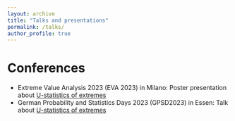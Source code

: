 ```yaml
---
layout: archive
title: "Talks and presentations"
permalink: /talks/
author_profile: true
---
```

Conferences
======
* Extreme Value Analysis 2023 (EVA 2023) in Milano: Poster presentation about [U-statistics of extremes](../_pages/u_stat_poster.md)
* German Probability and Statistics Days 2023 (GPSD2023) in Essen: Talk about [U-statistics of extremes](../_pages/u_stat_talk.md)

